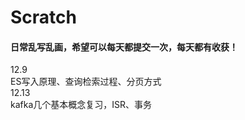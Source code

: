 # Scratch
#### 日常乱写乱画，希望可以每天都提交一次，每天都有收获！

12.9 
<br> ES写入原理、查询检索过程、分页方式
<br>12.13
<br>kafka几个基本概念复习，ISR、事务
